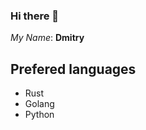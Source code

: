 ### Hi there 👋

_My Name_: **Dmitry**

## Prefered languages
- Rust
- Golang
- Python

<!--
**sillent/sillent** is a ✨ _special_ ✨ repository because its `README.md` (this file) appears on your GitHub profile.

Here are some ideas to get you started:

- 🔭 I’m currently working on ...
- 🌱 I’m currently learning ...
- 👯 I’m looking to collaborate on ...
- 🤔 I’m looking for help with ...
- 💬 Ask me about ...
- 📫 How to reach me: email: 
- 😄 Pronouns: ...
- ⚡ Fun fact: ...
-->
